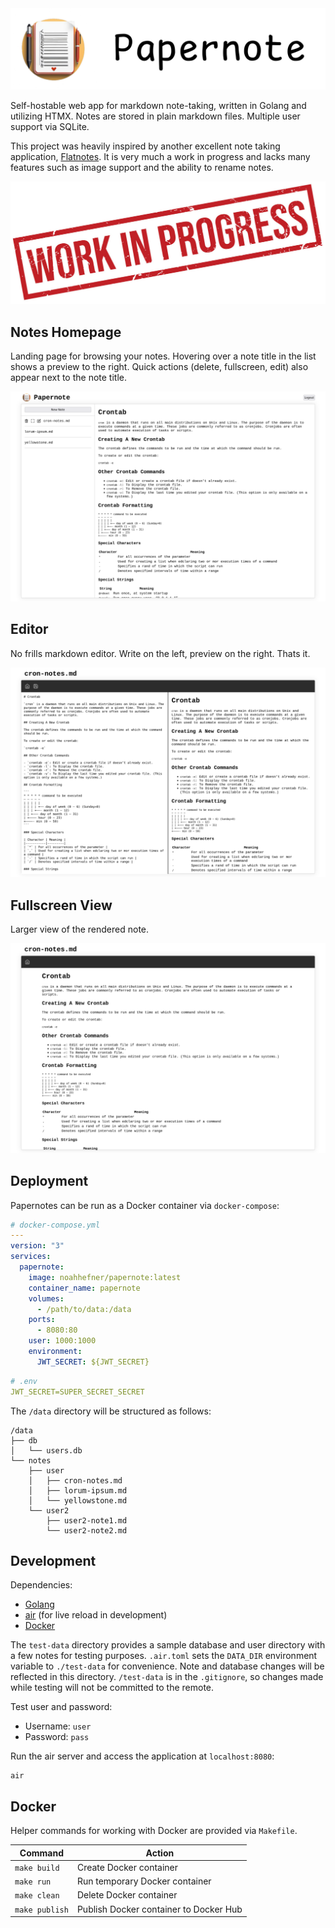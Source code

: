 <center><img src="public/img/logo-text.png"></center>

Self-hostable web app for markdown note-taking, written in Golang and utilizing HTMX. Notes are stored in plain markdown files. Multiple user support via SQLite.

This project was heavily inspired by another excellent note taking application, [Flatnotes](https://github.com/Dullage/flatnotes). It is very much a work in progress and lacks many features such as image support and the ability to rename notes.

![wip](/screenshots/wip.png)

## Notes Homepage

Landing page for browsing your notes. Hovering over a note title in the list shows a preview to the right. Quick actions (delete, fullscreen, edit) also appear next to the note title.

![notes](/screenshots/notes-view.png)

## Editor

No frills markdown editor. Write on the left, preview on the right. Thats it.

![editor](/screenshots/editor-view.png)

## Fullscreen View

Larger view of the rendered note.

![fullscreen](/screenshots/fullscreen-view.png)

## Deployment

Papernotes can be run as a Docker container via `docker-compose`:

```yml
# docker-compose.yml
---
version: "3"
services:
  papernote:
    image: noahhefner/papernote:latest
    container_name: papernote
    volumes:
      - /path/to/data:/data
    ports:
      - 8080:80
    user: 1000:1000
    environment:
      JWT_SECRET: ${JWT_SECRET}
```

```yml
# .env
JWT_SECRET=SUPER_SECRET_SECRET
```

The `/data` directory will be structured as follows:

```
/data
├── db
│   └── users.db
└── notes
    ├── user
    │   ├── cron-notes.md
    │   ├── lorum-ipsum.md
    │   └── yellowstone.md
    └── user2
        ├── user2-note1.md
        └── user2-note2.md
```

## Development

Dependencies:

- [Golang](https://go.dev/)
- [air](https://github.com/cosmtrek/air) (for live reload in development)
- [Docker](https://www.docker.com/)

The `test-data` directory provides a sample database and user directory with a few notes for testing purposes. `.air.toml` sets the `DATA_DIR` environment variable to `./test-data` for convenience. Note and database changes will be reflected in this directory. `/test-data` is in the `.gitignore`, so changes made while testing will not be committed to the remote.

Test user and password:

- Username: `user`
- Password: `pass`

Run the air server and access the application at `localhost:8080`:

```
air
```

## Docker

Helper commands for working with Docker are provided via `Makefile`.

| Command        | Action                                 |
| -------------- | -------------------------------------- |
| `make build`   | Create Docker container                |
| `make run`     | Run temporary Docker container         |
| `make clean`   | Delete Docker container                |
| `make publish` | Publish Docker container to Docker Hub |
